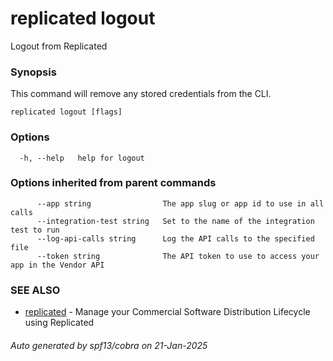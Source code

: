 # replicated logout

Logout from Replicated

### Synopsis

This command will remove any stored credentials from the CLI.

```
replicated logout [flags]
```

### Options

```
  -h, --help   help for logout
```

### Options inherited from parent commands

```
      --app string                The app slug or app id to use in all calls
      --integration-test string   Set to the name of the integration test to run
      --log-api-calls string      Log the API calls to the specified file
      --token string              The API token to use to access your app in the Vendor API
```

### SEE ALSO

* [replicated](replicated.md)	 - Manage your Commercial Software Distribution Lifecycle using Replicated

###### Auto generated by spf13/cobra on 21-Jan-2025
